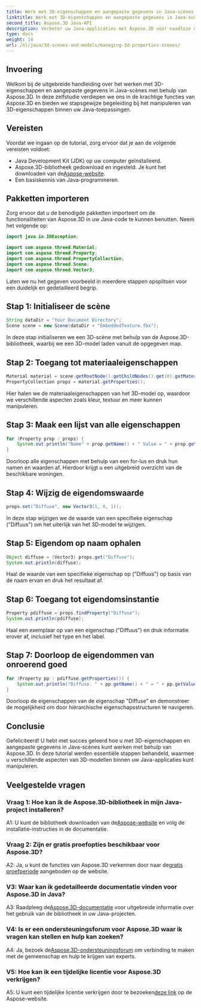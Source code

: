 ```yaml
---
title: Werk met 3D-eigenschappen en aangepaste gegevens in Java-scènes met behulp van Aspose.3D
linktitle: Werk met 3D-eigenschappen en aangepaste gegevens in Java-scènes met behulp van Aspose.3D
second_title: Aspose.3D Java-API
description: Verbeter uw Java-applicaties met Aspose.3D voor naadloze manipulatie van 3D-eigenschappen. Volg onze tutorial voor stapsgewijze begeleiding.
type: docs
weight: 14
url: /nl/java/3d-scenes-and-models/managing-3d-properties-scenes/
---
```

## Invoering

Welkom bij de uitgebreide handleiding over het werken met 3D-eigenschappen en aangepaste gegevens in Java-scènes met behulp van Aspose.3D. In deze zelfstudie verdiepen we ons in de krachtige functies van Aspose.3D en bieden we stapsgewijze begeleiding bij het manipuleren van 3D-eigenschappen binnen uw Java-toepassingen.

## Vereisten

Voordat we ingaan op de tutorial, zorg ervoor dat je aan de volgende vereisten voldoet:

- Java Development Kit (JDK) op uw computer geïnstalleerd.
-  Aspose.3D-bibliotheek gedownload en ingesteld. Je kunt het downloaden van de[Aspose-website](https://releases.aspose.com/3d/java/).
- Een basiskennis van Java-programmeren.

## Pakketten importeren

Zorg ervoor dat u de benodigde pakketten importeert om de functionaliteiten van Aspose.3D in uw Java-code te kunnen benutten. Neem het volgende op:

```java
import java.io.IOException;

import com.aspose.threed.Material;
import com.aspose.threed.Property;
import com.aspose.threed.PropertyCollection;
import com.aspose.threed.Scene;
import com.aspose.threed.Vector3;
```

Laten we nu het gegeven voorbeeld in meerdere stappen opsplitsen voor een duidelijk en gedetailleerd begrip.

## Stap 1: Initialiseer de scène

```java
String dataDir = "Your Document Directory";
Scene scene = new Scene(dataDir + "EmbeddedTexture.fbx");
```

In deze stap initialiseren we een 3D-scène met behulp van de Aspose.3D-bibliotheek, waarbij we een 3D-model laden vanuit de opgegeven map.

## Stap 2: Toegang tot materiaaleigenschappen

```java
Material material = scene.getRootNode().getChildNodes().get(0).getMaterial();
PropertyCollection props = material.getProperties();
```

Hier halen we de materiaaleigenschappen van het 3D-model op, waardoor we verschillende aspecten zoals kleur, textuur en meer kunnen manipuleren.

## Stap 3: Maak een lijst van alle eigenschappen

```java
for (Property prop : props) {
    System.out.println("Name" + prop.getName() + " Value = " + prop.getValue());
}
```

Doorloop alle eigenschappen met behulp van een for-lus en druk hun namen en waarden af. Hierdoor krijgt u een uitgebreid overzicht van de beschikbare woningen.

## Stap 4: Wijzig de eigendomswaarde

```java
props.set("Diffuse", new Vector3(1, 0, 1));
```

In deze stap wijzigen we de waarde van een specifieke eigenschap ("Diffuus") om het uiterlijk van het 3D-model te wijzigen.

## Stap 5: Eigendom op naam ophalen

```java
Object diffuse = (Vector3) props.get("Diffuse");
System.out.println(diffuse);
```

Haal de waarde van een specifieke eigenschap op ("Diffuus") op basis van de naam ervan en druk het resultaat af.

## Stap 6: Toegang tot eigendomsinstantie

```java
Property pdiffuse = props.findProperty("Diffuse");
System.out.println(pdiffuse);
```

Haal een exemplaar op van een eigenschap ("Diffuus") en druk informatie erover af, inclusief het type en het label.

## Stap 7: Doorloop de eigendommen van onroerend goed

```java
for (Property pp : pdiffuse.getProperties()) {
    System.out.println("Diffuse. " + pp.getName() + " = " + pp.getValue());
}
```

Doorloop de eigenschappen van de eigenschap "Diffuse" en demonstreer de mogelijkheid om door hiërarchische eigenschapsstructuren te navigeren.

## Conclusie

Gefeliciteerd! U hebt met succes geleerd hoe u met 3D-eigenschappen en aangepaste gegevens in Java-scènes kunt werken met behulp van Aspose.3D. In deze tutorial werden essentiële stappen behandeld, waarmee u verschillende aspecten van 3D-modellen binnen uw Java-applicaties kunt manipuleren.

## Veelgestelde vragen

### Vraag 1: Hoe kan ik de Aspose.3D-bibliotheek in mijn Java-project installeren?

 A1: U kunt de bibliotheek downloaden van de[Aspose-website](https://releases.aspose.com/3d/java/) en volg de installatie-instructies in de documentatie.

### Vraag 2: Zijn er gratis proefopties beschikbaar voor Aspose.3D?

 A2: Ja, u kunt de functies van Aspose.3D verkennen door naar de[gratis proefperiode](https://releases.aspose.com/) aangeboden op de website.

### V3: Waar kan ik gedetailleerde documentatie vinden voor Aspose.3D in Java?

 A3: Raadpleeg de[Aspose.3D-documentatie](https://reference.aspose.com/3d/java/) voor uitgebreide informatie over het gebruik van de bibliotheek in uw Java-projecten.

### V4: Is er een ondersteuningsforum voor Aspose.3D waar ik vragen kan stellen en hulp kan zoeken?

A4: Ja, bezoek de[Aspose.3D-ondersteuningsforum](https://forum.aspose.com/c/3d/18) om verbinding te maken met de gemeenschap en hulp te krijgen van experts.

### V5: Hoe kan ik een tijdelijke licentie voor Aspose.3D verkrijgen?

 A5: U kunt een tijdelijke licentie verkrijgen door te bezoeken[deze link](https://purchase.aspose.com/temporary-license/) op de Aspose-website.